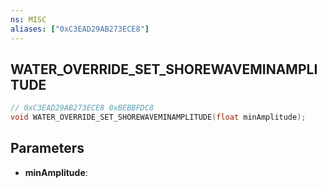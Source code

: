 ```yaml
---
ns: MISC
aliases: ["0xC3EAD29AB273ECE8"]
---
```

## WATER_OVERRIDE_SET_SHOREWAVEMINAMPLITUDE

```c
// 0xC3EAD29AB273ECE8 0xBEBBFDC8
void WATER_OVERRIDE_SET_SHOREWAVEMINAMPLITUDE(float minAmplitude);
```


## Parameters
* **minAmplitude**: 

